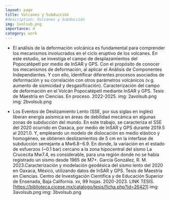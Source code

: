 ```yaml
---
layout: page
title: Volcanes y Subducción
#description: Volcanes y Subducción
img: 1volsub.png
importance: 4
category: work
---
```


- El análisis de la deformación volcánica es fundamental para comprender los mecanismos involucrados en el ciclo eruptivo de los volcanes. En este estudio, se investiga el campo de desplazamientos del Popocatépetl por medio de InSAR y GPS. Con el propósito de conocer los mecanismos de deformación, al aplicar el Análisis de Componentes Independientes. Y con ello, identificar diferentes procesos asociados de deformación y su correlación con otros parámetros volcánicos (v.g. aumento de sismicidad y desgasificación). Caracterización del campo de deformación en el Volcán Popocatépetl mediante InSAR y GPS. Tesis de Maestría en Ciencias. En proceso. 2022-2025.
img: 2avolsub.png
img: 2bvolsub.png

- Los Eventos de Deslizamiento Lento (SSE, por sus siglas en inglés) liberan energía asísmica en áreas de debilidad mecánica en algunas zonas de subducción del mundo. En este trabajo, se caracteriza el SSE del 2020 ocurrido en Oaxaca, por medio de InSAR y GPS durante 2019.5 al 2021.0. Y, empleando un modelo de dislocación en medio elástico y homogéneo, se obtienen deslizamientos de 5 cm en la interfase de subducción semejante a Mw6.8−6.9. En donde, la variación en el estado de esfuerzos (~0.1 bar) cercano a la zona hipocentral del sismo La Crucecita Mw7.4, es considerable, para una región donde no se había registrado un sismo desde 1965 de M7+. García González, R. M. 2023.Caracterización y modelación geodésica del sismo lento del 2020 en Oaxaca, México, utilizando datos de InSAR y GPS. Tesis de Maestría en Ciencias. Centro de Investigación Científica y de Educación Superior de Ensenada, Baja California. xv, 99 hojas. 2020-2023. LINK TESIS. [https://biblioteca.cicese.mx/catalogo/tesis/ficha.php?id=26421]
img: 3avolsub.png
img: 3bvolsub.png




